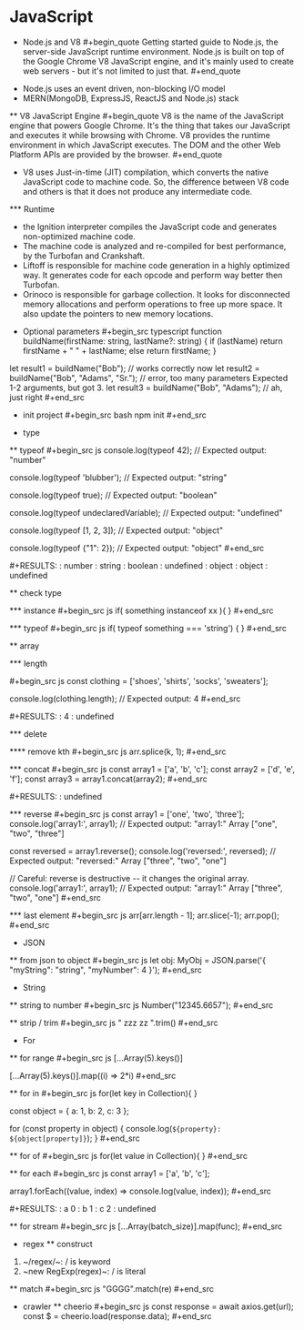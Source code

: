# JavaScript



* Node.js and V8
#+begin_quote
Getting started guide to Node.js, the server-side JavaScript runtime environment. Node.js is built on top of the Google Chrome V8 JavaScript engine, and it's mainly used to create web servers - but it's not limited to just that.
#+end_quote

- Node.js uses an event driven, non-blocking I/O model
- MERN(MongoDB, ExpressJS, ReactJS and Node.js) stack

** V8 JavaScript Engine
#+begin_quote
V8 is the name of the JavaScript engine that powers Google Chrome. It's the thing that takes our JavaScript and executes it while browsing with Chrome. V8 provides the runtime environment in which JavaScript executes. The DOM and the other Web Platform APIs are provided by the browser.
#+end_quote

- V8 uses Just-in-time (JIT) compilation, which converts the native JavaScript code to machine code. So, the difference between V8 code and others is that it does not produce any intermediate code.

*** Runtime
- the Ignition interpreter compiles the JavaScript code and generates non-optimized machine code.
- The machine code is analyzed and re-compiled for best performance, by the Turbofan and Crankshaft.
- Liftoff is responsible for machine code generation in a highly optimized way. It generates code for each opcode and perform way better then Turbofan.
- Orinoco is responsible for garbage collection. It looks for disconnected memory allocations and perform operations to free up more space. It also update the pointers to new memory locations.

* Optional parameters
#+begin_src typescript
function buildName(firstName: string, lastName?: string) {
  if (lastName) return firstName + " " + lastName;
  else return firstName;
}

let result1 = buildName("Bob"); // works correctly now
let result2 = buildName("Bob", "Adams", "Sr."); // error, too many parameters
Expected 1-2 arguments, but got 3.
let result3 = buildName("Bob", "Adams"); // ah, just right
#+end_src

* init project
#+begin_src bash
npm init
#+end_src

* type

** typeof
#+begin_src js
console.log(typeof 42);
// Expected output: "number"

console.log(typeof 'blubber');
// Expected output: "string"

console.log(typeof true);
// Expected output: "boolean"

console.log(typeof undeclaredVariable);
// Expected output: "undefined"

console.log(typeof [1, 2, 3]);
// Expected output: "object"

console.log(typeof {"1": 2});
// Expected output: "object"
#+end_src

#+RESULTS:
: number
: string
: boolean
: undefined
: object
: object
: undefined

** check type

*** instance
#+begin_src js
if( something instanceof xx ){
}
#+end_src


*** typeof
#+begin_src js
if( typeof something === 'string') {
}
#+end_src


** array

*** length

#+begin_src js
const clothing = ['shoes', 'shirts', 'socks', 'sweaters'];

console.log(clothing.length);
// Expected output: 4
#+end_src

#+RESULTS:
: 4
: undefined

*** delete

**** remove kth
#+begin_src js
arr.splice(k, 1);
#+end_src

*** concat
#+begin_src js
const array1 = ['a', 'b', 'c'];
const array2 = ['d', 'e', 'f'];
const array3 = array1.concat(array2);
#+end_src

#+RESULTS:
: undefined


*** reverse
#+begin_src js
const array1 = ['one', 'two', 'three'];
console.log('array1:', array1);
// Expected output: "array1:" Array ["one", "two", "three"]

const reversed = array1.reverse();
console.log('reversed:', reversed);
// Expected output: "reversed:" Array ["three", "two", "one"]

// Careful: reverse is destructive -- it changes the original array.
console.log('array1:', array1);
// Expected output: "array1:" Array ["three", "two", "one"]
#+end_src

*** last element
#+begin_src js
arr[arr.length - 1];
arr.slice(-1);
arr.pop();
#+end_src

* JSON

** from json to object
#+begin_src js
let obj: MyObj = JSON.parse('{ "myString": "string", "myNumber": 4 }');
#+end_src

* String

** string to number
#+begin_src js
Number("12345.6657");
#+end_src

** strip / trim
#+begin_src js
" zzz  zz ".trim()
#+end_src

* For

** for range
#+begin_src js
[...Array(5).keys()]

[...Array(5).keys()].map((i) => 2*i)
#+end_src

** for in
#+begin_src js
for(let key in Collection){
}

const object = { a: 1, b: 2, c: 3 };

for (const property in object) {
  console.log(`${property}: ${object[property]}`);
}
#+end_src

** for of
#+begin_src js
for(let value in Collection){
}
#+end_src

** for each
#+begin_src js
const array1 = ['a', 'b', 'c'];

array1.forEach((value, index) => console.log(value, index));
#+end_src

#+RESULTS:
: a 0
: b 1
: c 2
: undefined

** for stream
#+begin_src js
[...Array(batch_size)].map(func);
#+end_src


* regex
** construct
1. ~/regex/~: / is keyword
2. ~new RegExp(regex)~: / is literal

** match
#+begin_src js
"GGGG".match(re)
#+end_src
* crawler
** cheerio
#+begin_src js
const response = await axios.get(url);
const $ = cheerio.load(response.data);
#+end_src

